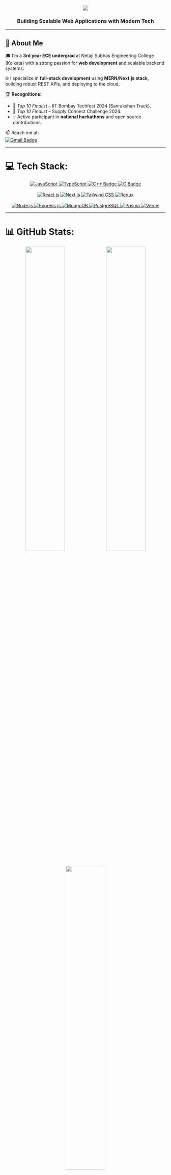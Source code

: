 <h1 align="center">
  <a href="https://git.io/typing-svg">
    <img src="https://readme-typing-svg.herokuapp.com/?lines=Hello,+There+👋;This+is+Sarthak+Bose;Full+Stack+Web+Developer;MERN+Stack+Enthusiast;&center=true&size=30">
  </a>
</h1>

<h3 align="center">Building Scalable Web Applications with Modern Tech</h3>

---

## 🚀 About Me  

🎓 I’m a **3rd year ECE undergrad** at Netaji Subhas Engineering College (Kolkata) with a strong passion for **web development** and scalable backend systems.  

🌐 I specialize in **full-stack development** using **MERN/Next.js stack**, building robust REST APIs, and deploying to the cloud.  

🏆 **Recognitions**:  
- 🥇 *Top 10 Finalist* – IIT Bombay Techfest 2024 (Sanrakshan Track).  
- 🥈 *Top 10 Finalist* – Supply Connect Challenge 2024.  
- 💡 Active participant in **national hackathons** and open source contributions.  

📫 Reach me at:  
<a href="mailto:sarthakofficial2005@email.com">
<img src="https://img.shields.io/badge/Email-sarthakofficial2005%40email.com-red?logo=gmail&logoColor=white" alt="Gmail Badge" />
</a>  

---

# 💻 Tech Stack:
<div align="center">
  <a href="https://developer.mozilla.org/en-US/docs/Web/JavaScript" target="_blank">
    <img src="https://img.shields.io/badge/JavaScript-ES6+-F7DF1E?style=for-the-badge&logo=javascript&logoColor=black" alt="JavaScript" />
  </a>
  <a href="https://typescriptlang.org/" target="_blank">
    <img src="https://img.shields.io/badge/TypeScript-007ACC?style=for-the-badge&logo=typescript&logoColor=white" alt="TypeScript" />
  </a>
  <a href="https://isocpp.org/" target="_blank">
    <img src="https://img.shields.io/badge/C++-00599C?style=for-the-badge&logo=cplusplus&logoColor=white" alt="C++ Badge" />
  </a>
  <a href="https://devdocs.io/c/" target="_blank">
    <img src="https://img.shields.io/badge/C-A8B9CC?style=for-the-badge&logo=c&logoColor=white" alt="C Badge" />
  </a>
  <br><br>
  <a href="https://reactjs.org/" target="_blank">
    <img src="https://img.shields.io/badge/React.js-20232A?style=for-the-badge&logo=react&logoColor=61DAFB" alt="React.js" />
  </a>
  <a href="https://nextjs.org/" target="_blank">
    <img src="https://img.shields.io/badge/Next.js-000000?style=for-the-badge&logo=next.js&logoColor=white" alt="Next.js" />
  </a>
  <a href="https://tailwindcss.com/" target="_blank">
    <img src="https://img.shields.io/badge/Tailwind_CSS-38B2AC?style=for-the-badge&logo=tailwind-css&logoColor=white" alt="Tailwind CSS" />
  </a>
  <a href="https://redux.js.org/" target="_blank">
    <img src="https://img.shields.io/badge/Redux-593D88?style=for-the-badge&logo=redux&logoColor=white" alt="Redux" />
  </a>
  <br><br>
  <a href="https://nodejs.org/" target="_blank">
    <img src="https://img.shields.io/badge/Node.js-339933?style=for-the-badge&logo=node.js&logoColor=white" alt="Node.js" />
  </a>
  <a href="https://expressjs.com/" target="_blank">
    <img src="https://img.shields.io/badge/Express.js-000000?style=for-the-badge&logo=express&logoColor=white" alt="Express.js" />
  </a>
  <a href="https://www.mongodb.com/" target="_blank">
    <img src="https://img.shields.io/badge/MongoDB-47A248?style=for-the-badge&logo=mongodb&logoColor=white" alt="MongoDB" />
  </a>
  <a href="https://www.postgresql.org/" target="_blank">
    <img src="https://img.shields.io/badge/PostgreSQL-336791?style=for-the-badge&logo=postgresql&logoColor=white" alt="PostgreSQL" />
  </a>
  <a href="https://www.prisma.io/" target="_blank">
    <img src="https://img.shields.io/badge/Prisma-3982CE?style=for-the-badge&logo=prisma&logoColor=white" alt="Prisma" />
  </a>
  <a href="https://vercel.com/" target="_blank">
    <img src="https://img.shields.io/badge/Vercel-000000?style=for-the-badge&logo=vercel&logoColor=white" alt="Vercel" />
  </a>
</div>

---

# 📊 GitHub Stats:
<p align="center">
  <img width="49.5%" src="https://github-readme-stats.vercel.app/api?username=Cyber-Bose&show_icons=true&theme=github_dark&hide_border=true" />
  <img width="49.5%" src="https://streak-stats.demolab.com?user=Cyber-Bose&theme=github-dark&hide_border=true" />
</p>
<p align="center">
  <img width="49.5%" src="https://github-readme-stats.vercel.app/api/top-langs/?username=Cyber-Bose&theme=github_dark&layout=compact&hide_border=true" />
</p>

---

# 📞 Connect With Me:
<p align="center">
  <a href="https://linkedin.com/in/sarthak-bose-690482267/" target="_blank"><img src="https://img.shields.io/badge/-LinkedIn-0A66C2?style=for-the-badge&logo=linkedin&logoColor=white"></a>
  <a href="mailto:sarthakofficial2005@email.com" target="_blank"><img src="https://img.shields.io/badge/-Gmail-D14836?style=for-the-badge&logo=gmail&logoColor=white"></a>
  <a href="https://github.com/Cyber-Bose" target="_blank"><img src="https://img.shields.io/badge/-GitHub-333333?style=for-the-badge&logo=github&logoColor=white"></a>
</p>

---

<h3 align="center">"Clean code and scalable systems are my superpowers." 🧑‍💻</h3>

<p align="center">
  <img src="https://media3.giphy.com/media/qgQUggAC3Pfv687qPC/giphy.gif" width="300" alt="Coding Gif">
</p>
